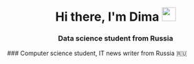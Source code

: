 <h1 align="center">Hi there, I'm Dima </a> 
<img src="https://github.com/blackcater/blackcater/raw/main/images/Hi.gif" height="32"/></h1>
<h3 align="center">Data science student from Russia </h3>
### Computer science student, IT news writer from Russia 🇷🇺

